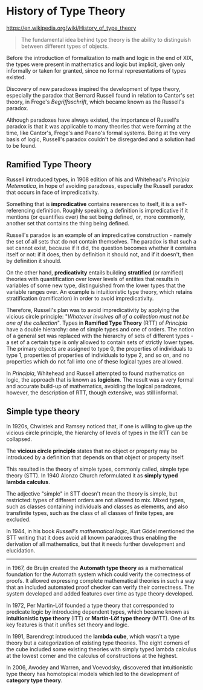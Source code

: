 # History of Type Theory

https://en.wikipedia.org/wiki/History_of_type_theory

> The fundamental idea behind type theory is the ability to distinguish between different types of objects.

Before the introduction of formalization to math and logic in the end of XIX, the types were present in mathematics and logic but implicit, given only informally or taken for granted, since no formal representations of types existed.

Discovery of new paradoxes inspired the development of type theory, especially the paradox that Bernard Russell found in relation to Cantor's set theory, in Frege's _Begriffsschrift_, which became known as the Russell's paradox. 

Although paradoxes have always existed, the importance of Russell's paradox is that it was applicable to many theories that were forming at the time, like Cantor's, Frege's and Peano's formal systems. Being at the very basis of logic, Russell's paradox couldn't be disregarded and a solution had to be found.

## Ramified Type Theory

Russell introduced types, in 1908 edition of his and Whitehead's _Principia Metematica_, in hope of avoiding paradoxes, especially the Russell paradox that occurs in face of impredicativity.

Something that is **impredicative** contains reserences to itself, it is a self-referencing definition. Roughly speaking, a definition is impredicative if it mentions (or quantifies over) the set being defined, or, more commonly, another set that contains the thing being defined.

Russell's paradox is an example of an impredicative construction - namely the set of all sets that do not contain themselves. The paradox is that such a set cannot exist, because if it did, the question becomes whether it contains itself or not: if it does, then by definition it should not, and if it doesn't, then by definition it should.

On the other hand, **predicativity** entails building **stratified** (or ramified) theories with quantification over lower levels of entities that results in variables of some new type, distinguished from the lower types that the variable ranges over. An example is intuitionistic type theory, which retains stratification (ramification) in order to avoid impredicativity.

Therefore, Russell's plan was to avoid impredicativity by applying the vicious circle principle: "_Whatever involves all of a collection must not be one of the collection_". Types in **Ramified Type Theory** (RTT) of _Principia_ have a double hierarchy: one of simple types and one of orders. The notion of a general set was replaced with the hierarchy of sets of different types - a set of a certain type is only allowed to contain sets of strictly lower types. The primary objects are assigned to type 0, the properties of individuals to type 1, properties of properties of individuals to type 2, and so on, and no properties which do not fall into one of these logical types are allowed.

In _Principia_, Whitehead and Russell attempted to found mathematics on logic, the approach that is known as **logicism**. The result was a very formal and accurate build-up of mathematics, avoiding the logical paradoxes, however, the description of RTT, though extensive, was still informal.


## Simple type theory

In 1920s, Chwistek and Ramsey noticed that, if one is willing to give up the vicious circle principle, the hierarchy of levels of types in the RTT can be collapsed. 

The **vicious circle principle** states that no object or property may be introduced by a definition that depends on that object or property itself.

This resulted in the theory of simple types, commonly called, simple type theory (STT). In 1940 Alonzo Church reformulated it as **simply typed lambda calculus**.

The adjective "simple" in STT doesn't mean the theory is simple, but restricted: types of different orders are not allowed to mix. Mixed types, such as classes containing individuals and classes as elements, and also transfinite types, such as the class of all classes of finite types, are excluded.

In 1944, in his book _Russell's mathematical logic_, Kurt Gödel mentioned the STT writing that it does avoid all known paradoxes thus enabling the derivation of all mathematics, but that it needs further development and elucidation.


---

in 1967, de Bruijn created the **Automath type theory** as a mathematical foundation for the Automath system which could verify the correctness of proofs. It allowed expressing complete mathematical theories in such a way that an included automated proof checker can verify their correctness. The system developed and added features over time as type theory developed.

In 1972, Per Martin-Löf founded a type theory that corresponded to predicate logic by introducing dependent types, which became known as **intuitionistic type theory** (ITT) or **Martin-Löf type theory** (MTT). One of its key features is that it unifies set theory and logic.

In 1991, Barendregt introduced the **lambda cube**, which wasn't a type theory but a categorization of existing type theories. The eight corners of the cube included some existing theories with simply typed lambda calculus at the lowest corner and the calculus of constructions at the highest.

In 2006, Awodey and Warren, and Voevodsky, discovered that intuitionistic type theory has homotopical models which led to the development of **category type theory**.
